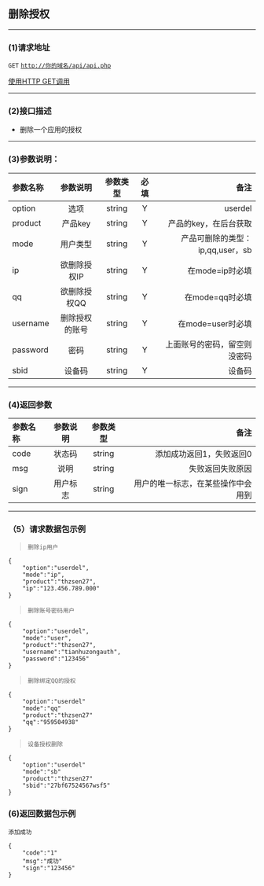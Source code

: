 ## 删除授权
- - -
### (1)请求地址
<code>GET</code> <code><http://你的域名/api/api.php></code>

<u>使用HTTP GET调用</u>
- - -

### (2)接口描述
- 删除一个应用的授权
- - -

### (3)参数说明：
| 参数名称 |    参数说明    | 参数类型 | 必填  |                             备注 |
| :------- | :------------: | :------: | :---: | -------------------------------: |
| option   |      选项      |  string  |   Y   |                          userdel |
| product  |    产品key     |  string  |   Y   |            产品的key，在后台获取 |
| mode     |    用户类型    |  string  |   Y   | 产品可删除的类型：ip,qq,user，sb |
| ip       |  欲删除授权IP  |  string  |   Y   |                  在mode=ip时必填 |
| qq       |  欲删除授权QQ  |  string  |   Y   |                  在mode=qq时必填 |
| username | 删除授权的账号 |  string  |   Y   |                在mode=user时必填 |
| password |      密码      |  string  |   Y   |     上面账号的密码，留空则没密码 |
| sbid     |     设备码     |  string  |   Y   |                           设备码 |
- - -
### (4)返回参数
| 参数名称 | 参数说明 | 参数类型 |                               备注 |
| :------- | :------: | :------: | ---------------------------------: |
| code     |  状态码  |  string  |           添加成功返回1，失败返回0 |
| msg      |   说明   |  string  |                   失败返回失败原因 |
| sign     | 用户标志 |  string  | 用户的唯一标志，在某些操作中会用到 |

- - -
### （5）请求数据包示例
><code>删除ip用户</code>
```json{.line-numbers}
{
    "option":"userdel",
    "mode":"ip",
    "product":"thzsen27",
    "ip":"123.456.789.000"
}
```
><code>删除账号密码用户</code>
```cpp{.line-numbers}
{
    "option":"userdel",
    "mode":"user",
    "product":"thzsen27",
    "username":"tianhuzongauth",
    "password":"123456"
}
```
><code>删除绑定QQ的授权</code>
```cpp{.line-numbers}
{
    "option":"userdel"
    "mode":"qq"
    "product":"thzsen27"
    "qq":"959504938"
}
```
><code>设备授权删除</code>
```cpp{.line-numbers}
{
    "option":"userdel"
    "mode":"sb"
    "product":"thzsen27"
    "sbid":"27bf67524567wsf5"
}
```

### (6)返回数据包示例

<code>添加成功</code>

```cpp{.line-numbers}
{
    "code":"1"
    "msg":"成功"
    "sign":"123456"
}
```